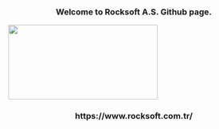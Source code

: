 <h3 align="center">Welcome to Rocksoft A.S. Github page.</h3>
<img align="center" src="./Rocksoft-Gorseller/rock-logo-small_Çalişma-Yüzeyi-1.png" width="300" 
     height="150"/>

<h3 align="center">https://www.rocksoft.com.tr/</h3>
<p align="left">
</p>
